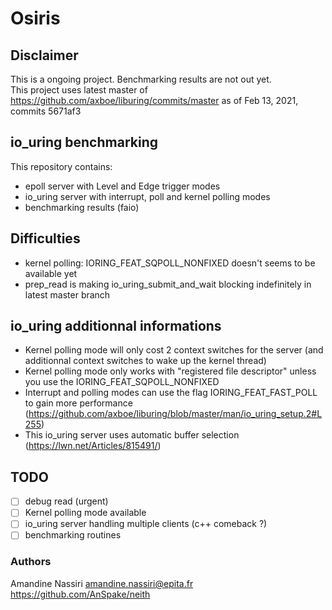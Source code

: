 # Osiris

## Disclaimer
This is a ongoing project. 
Benchmarking results are not out yet.  
This project uses latest master of https://github.com/axboe/liburing/commits/master
as of Feb 13, 2021, commits 5671af3

## io_uring benchmarking
This repository contains: 
- epoll server with Level and Edge trigger modes
- io_uring server with interrupt, poll and kernel polling modes
- benchmarking results (faio)

## Difficulties
- kernel polling: IORING_FEAT_SQPOLL_NONFIXED doesn't seems to be available yet
- prep_read is making io_uring_submit_and_wait blocking indefinitely in latest master branch

## io_uring additionnal informations
- Kernel polling mode will only cost 2 context switches for the server (and additionnal
context switches to wake up the kernel thread)
- Kernel polling mode only works with "registered file descriptor" unless you use the
IORING_FEAT_SQPOLL_NONFIXED
- Interrupt and polling modes can use the flag IORING_FEAT_FAST_POLL to gain
more performance (https://github.com/axboe/liburing/blob/master/man/io_uring_setup.2#L255)
- This io_uring server uses automatic buffer selection (https://lwn.net/Articles/815491/)

## TODO
- [ ] debug read (urgent)
- [ ] Kernel polling mode available
- [ ] io_uring server handling multiple clients (c++ comeback ?)
- [ ] benchmarking routines

### Authors
Amandine Nassiri <amandine.nassiri@epita.fr>  
https://github.com/AnSpake/neith
